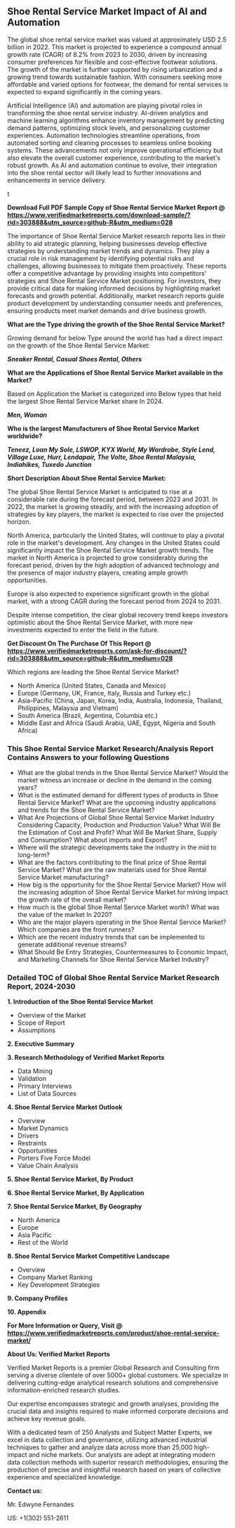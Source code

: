 <h2>Shoe Rental Service Market Impact of AI and Automation</h2><p>The global shoe rental service market was valued at approximately USD 2.5 billion in 2022. This market is projected to experience a compound annual growth rate (CAGR) of 8.2% from 2023 to 2030, driven by increasing consumer preferences for flexible and cost-effective footwear solutions. The growth of the market is further supported by rising urbanization and a growing trend towards sustainable fashion. With consumers seeking more affordable and varied options for footwear, the demand for rental services is expected to expand significantly in the coming years.</p><p>Artificial Intelligence (AI) and automation are playing pivotal roles in transforming the shoe rental service industry. AI-driven analytics and machine learning algorithms enhance inventory management by predicting demand patterns, optimizing stock levels, and personalizing customer experiences. Automation technologies streamline operations, from automated sorting and cleaning processes to seamless online booking systems. These advancements not only improve operational efficiency but also elevate the overall customer experience, contributing to the market's robust growth. As AI and automation continue to evolve, their integration into the shoe rental sector will likely lead to further innovations and enhancements in service delivery.</p>t</p><p id="" class=""><strong>Download Full PDF Sample Copy of Shoe Rental Service Market Report @ <a href="https://www.verifiedmarketreports.com/download-sample/?rid=303888&utm_source=github-R&utm_medium=028" target="_blank">https://www.verifiedmarketreports.com/download-sample/?rid=303888&utm_source=github-R&utm_medium=028</a></strong></p><p>The importance of&nbsp;Shoe Rental Service Market research reports lies in their ability to aid strategic planning, helping businesses develop effective strategies by understanding market trends and dynamics. They play a crucial role in risk management by identifying potential risks and challenges, allowing businesses to mitigate them proactively. These reports offer a competitive advantage by providing insights into competitors' strategies and Shoe Rental Service Market positioning. For investors, they provide critical data for making informed decisions by highlighting market forecasts and growth potential. Additionally, market research reports guide product development by understanding consumer needs and preferences, ensuring products meet market demands and drive business growth.</p><p><strong>What are the&nbsp;Type driving the growth of the Shoe Rental Service Market?</strong></p><p id="" class="">Growing demand for below Type around the world has had a direct impact on the growth of the Shoe Rental Service Market:</p><em><strong>Sneaker Rental, Casual Shoes Rental, Others</strong></em></p><strong>What are the&nbsp;Applications&nbsp;of Shoe Rental Service Market available in the Market?</strong></p><p id="" class="">Based on Application the Market is categorized into Below types that held the largest Shoe Rental Service Market share In 2024.</p><em><strong>Men, Woman</strong></em></p><strong>Who is the largest Manufacturers of Shoe Rental Service Market worldwide?</strong></p><p><em><strong>Teneez, Loan My Sole, LSWOP, KYX World, My Wardrobe, Style Lend, Village Luxe, Hurr, Lendapair, The Volte, Shoe Rental Malaysia, Indiahikes, Tuxedo Junction</strong></em></p><p id="" class=""><strong>Short Description About Shoe Rental Service Market:</strong></p><p>The global Shoe Rental Service Market is anticipated to rise at a considerable rate during the forecast period, between 2023 and 2031. In 2022, the market is growing steadily, and with the increasing adoption of strategies by key players, the market is expected to rise over the projected horizon.</p><p>North America, particularly the United States, will continue to play a pivotal role in the market's development. Any changes in the United States could significantly impact the Shoe Rental Service Market growth trends. The market in North America is projected to grow considerably during the forecast period, driven by the high adoption of advanced technology and the presence of major industry players, creating ample growth opportunities.</p><p>Europe is also expected to experience significant growth in the global market, with a strong CAGR during the forecast period from 2024 to 2031.</p><p>Despite intense competition, the clear global recovery trend keeps investors optimistic about the Shoe Rental Service Market, with more new investments expected to enter the field in the future.</p><p id="" class=""><strong>Get Discount On The Purchase Of This Report @ <a href="https://www.verifiedmarketreports.com/ask-for-discount/?rid=303888&utm_source=github-R&utm_medium=028" target="_blank">https://www.verifiedmarketreports.com/ask-for-discount/?rid=303888&utm_source=github-R&utm_medium=028</a></strong></p>Which regions are leading the Shoe Rental Service Market?</p><ul><li>North America (United States, Canada and Mexico)</li><li>Europe (Germany, UK, France, Italy, Russia and Turkey etc.)</li><li>Asia-Pacific (China, Japan, Korea, India, Australia, Indonesia, Thailand, Philippines, Malaysia and Vietnam)</li><li>South America (Brazil, Argentina, Columbia etc.)</li><li>Middle East and Africa (Saudi Arabia, UAE, Egypt, Nigeria and South Africa)</li></ul><h3 id="" class="">This Shoe Rental Service Market Research/Analysis Report Contains Answers to your following Questions</h3><ul><li>What are the global trends in the Shoe Rental Service Market? Would the market witness an increase or decline in the demand in the coming years?</li><li>What is the estimated demand for different types of products in Shoe Rental Service Market? What are the upcoming industry applications and trends for the Shoe Rental Service Market?</li><li>What Are Projections of Global Shoe Rental Service Market Industry Considering Capacity, Production and Production Value? What Will Be the Estimation of Cost and Profit? What Will Be Market Share, Supply and Consumption? What about imports and Export?</li><li>Where will the strategic developments take the industry in the mid to long-term?</li><li>What are the factors contributing to the final price of Shoe Rental Service Market? What are the raw materials used for Shoe Rental Service Market manufacturing?</li><li>How big is the opportunity for the Shoe Rental Service Market? How will the increasing adoption of Shoe Rental Service Market for mining impact the growth rate of the overall market?</li><li>How much is the global Shoe Rental Service Market worth? What was the value of the market In 2020?</li><li>Who are the major players operating in the Shoe Rental Service Market? Which companies are the front runners?</li><li>Which are the recent industry trends that can be implemented to generate additional revenue streams?</li><li>What Should Be Entry Strategies, Countermeasures to Economic Impact, and Marketing Channels for Shoe Rental Service Market Industry?</li></ul><h3 id="" class="">Detailed TOC of Global Shoe Rental Service Market Research Report, 2024-2030</h3><p id="" class=""><strong>1. Introduction of the Shoe Rental Service Market</strong></p><ul><li>Overview of the Market</li><li>Scope of Report</li><li>Assumptions</li></ul><p id="" class=""><strong>2. Executive Summary</strong></p><p id="" class=""><strong>3. Research Methodology of Verified Market Reports</strong></p><ul><li>Data Mining</li><li>Validation</li><li>Primary Interviews</li><li>List of Data Sources</li></ul><p id="" class=""><strong>4. Shoe Rental Service Market Outlook</strong></p><ul><li>Overview</li><li>Market Dynamics</li><li>Drivers</li><li>Restraints</li><li>Opportunities</li><li>Porters Five Force Model</li><li>Value Chain Analysis</li></ul><p id="" class=""><strong>5. Shoe Rental Service Market, By Product</strong></p><p id="" class=""><strong>6. Shoe Rental Service Market, By Application</strong></p><p id="" class=""><strong>7. Shoe Rental Service Market, By Geography</strong></p><ul><li>North America</li><li>Europe</li><li>Asia Pacific</li><li>Rest of the World</li></ul><p id="" class=""><strong>8. Shoe Rental Service Market Competitive Landscape</strong></p><ul><li>Overview</li><li>Company Market Ranking</li><li>Key Development Strategies</li></ul><p id="" class=""><strong>9. Company Profiles</strong></p><p id="" class=""><strong>10. Appendix</strong></p><p id="" class=""><strong>For More Information or Query, Visit @ <a href="https://www.verifiedmarketreports.com/product/shoe-rental-service-market/" target="_blank">https://www.verifiedmarketreports.com/product/shoe-rental-service-market/</a></strong></p><p id="" class=""><strong>About Us: Verified Market Reports</strong></p><p id="" class="">Verified Market Reports is a premier Global Research and Consulting firm serving a diverse clientele of over 5000+ global customers. We specialize in delivering cutting-edge analytical research solutions and comprehensive information-enriched research studies.</p><p id="" class="">Our expertise encompasses strategic and growth analyses, providing the crucial data and insights required to make informed corporate decisions and achieve key revenue goals.</p><p id="" class="">With a dedicated team of 250 Analysts and Subject Matter Experts, we excel in data collection and governance, utilizing advanced industrial techniques to gather and analyze data across more than 25,000 high-impact and niche markets. Our analysts are adept at integrating modern data collection methods with superior research methodologies, ensuring the production of precise and insightful research based on years of collective experience and specialized knowledge.</p><p id="" class=""><strong>Contact us:</strong></p><p id="" class="">Mr. Edwyne Fernandes</p><p id="" class="">US: +1(302) 551-2611</p>